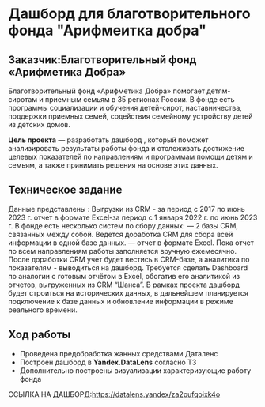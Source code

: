 # Дашборд для благотворительного фонда "Арифмеитка добра"

## Заказчик:Благотворительный фонд «Арифметика Добра»
Благотворительный фонд «Арифметика Добра» помогает детям-сиротам и приемным семьям в 35 регионах России. В фонде есть программы социализации и обучения детей-сирот, наставничества, поддержки приемных семей, содействия семейному устройству детей из детских домов.

**Цель проекта**  — разработать дашборд , который поможет анализировать результаты работы фонда и отслеживать достижение целевых показателей по направлениям и программам помощи детям и семьям, а также принимать решения на основе этих данных.
## Техническое задание
Данные представлены :
Выгрузки из CRM - за период с 2017 по июнь 2023 г.
отчет в формате Excel-за период с 1 января 2022 г. по июнь 2023 г.
В фонде есть несколько систем по сбору данных:
— 2 базы CRM, связанных между собой. Ведется доработка CRM для сбора всей информации в одной базе данных.
— отчет в формате Excel. Пока отчет по всем направлениям работы заполняется вручную ежемесячно.
После доработки CRM учет будет вестись в CRM-базе, а аналитика по показателям - выводиться на дашборд.
Требуется сделать Dashboard по аналогии с готовым отчётом в Excel, обогатив его аналитикой из отчетов, выгруженных из CRM “Шанса”.
В рамках проекта дашборд будет строиться на исторических данных, в дальнейшем планируется подключение к базе данных и обновление информации в режиме реального времени.

## Ход работы
   - Проведена предобработка жанных средствами Даталенс
   - Построен дашборд в **Yandex.DataLens** согласно ТЗ
   - Дополнительно построены визуализации характеризующие работу фонда

     
ССЫЛКА НА ДАШБОРД:<https://datalens.yandex/za2pufqoixk4o>

